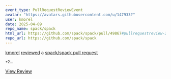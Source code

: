 ```yaml
---
event_type: PullRequestReviewEvent
avatar: "https://avatars.githubusercontent.com/u/147933?"
user: kmorel
date: 2025-04-09
repo_name: spack/spack
html_url: https://github.com/spack/spack/pull/49867#pullrequestreview-2754943752
repo_url: https://github.com/spack/spack
---
```


<a href='https://github.com/kmorel' target='_blank'>kmorel</a> <a href='https://github.com/spack/spack/pull/49867#pullrequestreview-2754943752' target='_blank'>reviewed</a> a <a href='https://github.com/spack/spack/pull/49867' target='_blank'>spack/spack pull request</a>

<small>+2...</small>

<a href='https://github.com/spack/spack/pull/49867#pullrequestreview-2754943752' target='_blank'>View Review</a>